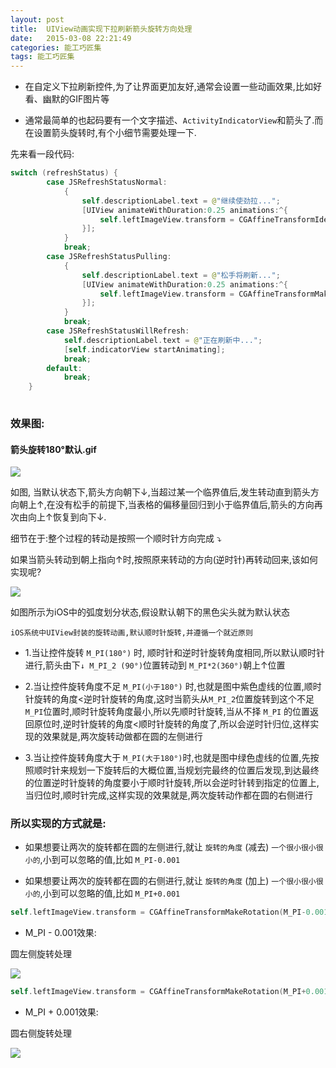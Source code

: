 ```yaml
---
layout: post
title:  UIView动画实现下拉刷新箭头旋转方向处理
date:   2015-03-08 22:21:49
categories: 能工巧匠集
tags: 能工巧匠集
---
```



- 在自定义下拉刷新控件,为了让界面更加友好,通常会设置一些动画效果,比如好看、幽默的GIF图片等

- 通常最简单的也起码要有一个文字描述、`ActivityIndicatorView`和箭头了.而在设置箭头旋转时,有个小细节需要处理一下.

先来看一段代码:

```swift
switch (refreshStatus) {
        case JSRefreshStatusNormal:
            {
                self.descriptionLabel.text = @"继续使劲拉...";
                [UIView animateWithDuration:0.25 animations:^{
                    self.leftImageView.transform = CGAffineTransformIdentity;
                }];
            }
            break;
        case JSRefreshStatusPulling:
            {
                self.descriptionLabel.text = @"松手将刷新...";
                [UIView animateWithDuration:0.25 animations:^{
                    self.leftImageView.transform = CGAffineTransformMakeRotation(M_PI);
                }];
            }
            break;
        case JSRefreshStatusWillRefresh:
            self.descriptionLabel.text = @"正在刷新中...";
            [self.indicatorView startAnimating];
            break;
        default:
            break;
    }
    
```
    
### 效果图:

#### 箭头旋转180°默认.gif

![](http://upload-images.jianshu.io/upload_images/2209298-830bfe8eeb4af9b0.gif?imageMogr2/auto-orient/strip)


如图, 当默认状态下,箭头方向朝下↓,当超过某一个临界值后,发生转动直到箭头方向朝上↑,在没有松手的前提下,当表格的偏移量回归到小于临界值后,箭头的方向再次由向上↑恢复到向下↓.

细节在于:整个过程的转动是按照一个顺时针方向完成 ⤵️

如果当箭头转动到朝上指向↑时,按照原来转动的方向(逆时针)再转动回来,该如何实现呢?

![](http://upload-images.jianshu.io/upload_images/2209298-2d0d6890d091eac6.png?imageMogr2/auto-orient/strip%7CimageView2/2/w/1240)

如图所示为iOS中的弧度划分状态,假设默认朝下的黑色尖头就为默认状态

`iOS系统中UIView封装的旋转动画,默认顺时针旋转,并遵循一个就近原则`

* 1.当让控件旋转 `M_PI(180°)` 时, 顺时针和逆时针旋转角度相同,所以默认顺时针进行,箭头由下`↓ M_PI_2 (90°)`位置转动到 `M_PI*2(360°)`朝上↑位置

* 2.当让控件旋转角度不足 `M_PI(小于180°)` 时,也就是图中紫色虚线的位置,顺时针旋转的角度<逆时针旋转的角度,这时当箭头从`M_PI_2`位置旋转到这个不足`M_PI`位置时,顺时针旋转角度最小,所以先顺时针旋转,当从不择 `M_PI` 的位置返回原位时,逆时针旋转的角度<顺时针旋转的角度了,所以会逆时针归位,这样实现的效果就是,两次旋转动做都在圆的左侧进行

* 3.当让控件旋转角度大于 `M_PI(大于180°)`时,也就是图中绿色虚线的位置,先按照顺时针来规划一下旋转后的大概位置,当规划完最终的位置后发现,到达最终的位置逆时针旋转的角度要小于顺时针旋转,所以会逆时针转到指定的位置上,当归位时,顺时针完成,这样实现的效果就是,两次旋转动作都在圆的右侧进行

### 所以实现的方式就是:

- 如果想要让两次的旋转都在圆的左侧进行,就让 `旋转的角度` (减去) `一个很小很小很小的`,小到可以忽略的值,比如 `M_PI-0.001`

- 如果想要让两次的旋转都在圆的右侧进行,就让 `旋转的角度` (加上) `一个很小很小很小的`,小到可以忽略的值,比如 `M_PI+0.001`

```swift
self.leftImageView.transform = CGAffineTransformMakeRotation(M_PI-0.001);
```

- M_PI - 0.001效果: 

圆左侧旋转处理

![](http://upload-images.jianshu.io/upload_images/2209298-2d153b3969d7d598.gif?imageMogr2/auto-orient/strip)


```swift
self.leftImageView.transform = CGAffineTransformMakeRotation(M_PI+0.001);
```

- M_PI + 0.001效果:

圆右侧旋转处理

![](http://upload-images.jianshu.io/upload_images/2209298-8a360f1ecb07ea81.gif?imageMogr2/auto-orient/strip)
